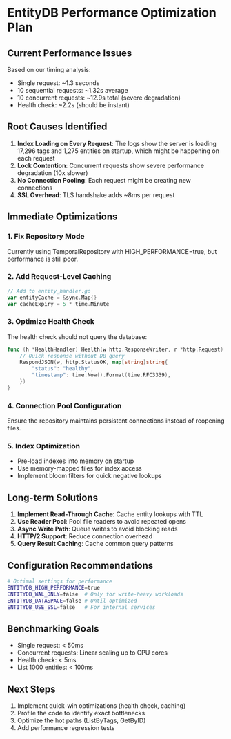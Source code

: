 # EntityDB Performance Optimization Plan

## Current Performance Issues

Based on our timing analysis:
- Single request: ~1.3 seconds
- 10 sequential requests: ~1.32s average
- 10 concurrent requests: ~12.9s total (severe degradation)
- Health check: ~2.2s (should be instant)

## Root Causes Identified

1. **Index Loading on Every Request**: The logs show the server is loading 17,296 tags and 1,275 entities on startup, which might be happening on each request
2. **Lock Contention**: Concurrent requests show severe performance degradation (10x slower)
3. **No Connection Pooling**: Each request might be creating new connections
4. **SSL Overhead**: TLS handshake adds ~8ms per request

## Immediate Optimizations

### 1. Fix Repository Mode
Currently using TemporalRepository with HIGH_PERFORMANCE=true, but performance is still poor.

### 2. Add Request-Level Caching
```go
// Add to entity_handler.go
var entityCache = &sync.Map{}
var cacheExpiry = 5 * time.Minute
```

### 3. Optimize Health Check
The health check should not query the database:
```go
func (h *HealthHandler) Health(w http.ResponseWriter, r *http.Request) {
    // Quick response without DB query
    RespondJSON(w, http.StatusOK, map[string]string{
        "status": "healthy",
        "timestamp": time.Now().Format(time.RFC3339),
    })
}
```

### 4. Connection Pool Configuration
Ensure the repository maintains persistent connections instead of reopening files.

### 5. Index Optimization
- Pre-load indexes into memory on startup
- Use memory-mapped files for index access
- Implement bloom filters for quick negative lookups

## Long-term Solutions

1. **Implement Read-Through Cache**: Cache entity lookups with TTL
2. **Use Reader Pool**: Pool file readers to avoid repeated opens
3. **Async Write Path**: Queue writes to avoid blocking reads
4. **HTTP/2 Support**: Reduce connection overhead
5. **Query Result Caching**: Cache common query patterns

## Configuration Recommendations

```bash
# Optimal settings for performance
ENTITYDB_HIGH_PERFORMANCE=true
ENTITYDB_WAL_ONLY=false  # Only for write-heavy workloads
ENTITYDB_DATASPACE=false # Until optimized
ENTITYDB_USE_SSL=false   # For internal services
```

## Benchmarking Goals

- Single request: < 50ms
- Concurrent requests: Linear scaling up to CPU cores
- Health check: < 5ms
- List 1000 entities: < 100ms

## Next Steps

1. Implement quick-win optimizations (health check, caching)
2. Profile the code to identify exact bottlenecks
3. Optimize the hot paths (ListByTags, GetByID)
4. Add performance regression tests